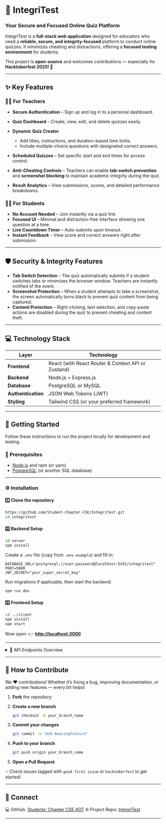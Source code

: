 # 📝 IntegriTest

### **Your Secure and Focused Online Quiz Platform**

IntegriTest is a **full-stack web application** designed for educators who need a **reliable, secure, and integrity-focused** platform to conduct online quizzes.
It minimizes cheating and distractions, offering a **focused testing environment** for students.

This project is **open-source** and welcomes contributions — especially for **Hacktoberfest 2025! 🎉**

---

## ✨ Key Features

### 👩‍🏫 For Teachers

* **Secure Authentication** – Sign up and log in to a personal dashboard.
* **Quiz Dashboard** – Create, view, edit, and delete quizzes easily.
* **Dynamic Quiz Creator**

  * Add titles, instructions, and duration-based time limits.
  * Include multiple-choice questions with designated correct answers.
* **Scheduled Quizzes** – Set specific start and end times for access control.
* **Anti-Cheating Controls** – Teachers can enable **tab-switch prevention** and **screenshot blocking** to maintain academic integrity during the quiz.
* **Result Analytics** – View submissions, scores, and detailed performance breakdowns.

### 🧑‍🎓 For Students

* **No Account Needed** – Join instantly via a quiz link.
* **Focused UI** – Minimal and distraction-free interface showing one question at a time.
* **Live Countdown Timer** – Auto-submits upon timeout.
* **Instant Feedback** – View score and correct answers right after submission.

---

## 🛡️ Security & Integrity Features

* **Tab Switch Detection** – The quiz automatically submits if a student switches tabs or minimizes the browser window. Teachers are instantly notified of the event.
* **Screenshot Protection** – When a student attempts to take a screenshot, the screen automatically turns black to prevent quiz content from being captured.
* **Content Protection** – Right-clicking, text selection, and copy-paste actions are disabled during the quiz to prevent cheating and content theft.

---

## 💻 Technology Stack

| Layer              | Technology                                         |
| ------------------ | -------------------------------------------------- |
| **Frontend**       | React (with React Router & Context API or Zustand) |
| **Backend**        | Node.js + Express.js                               |
| **Database**       | PostgreSQL or MySQL                                |
| **Authentication** | JSON Web Tokens (JWT)                              |
| **Styling**        | Tailwind CSS (or your preferred framework)         |

---

## 🚀 Getting Started

Follow these instructions to run the project locally for development and testing.

### 🧩 Prerequisites

* [Node.js](https://nodejs.org/) and npm (or yarn)
* [PostgreSQL](https://www.postgresql.org/) (or another SQL database)

---

### ⚙️ Installation

#### 1️⃣ Clone the repository

```bash
https://github.com/Student-Chapter-CSE/IntegriTest.git
cd integritest
```

#### 2️⃣ Backend Setup

```bash
cd server
npm install
```

Create a `.env` file (copy from `.env.example`) and fill in:

```env
DATABASE_URL="postgresql://user:password@localhost:5432/integritest"
PORT=5000
JWT_SECRET="your_super_secret_key"
```

Run migrations if applicable, then start the backend:

```bash
npm run dev
```

#### 3️⃣ Frontend Setup

```bash
cd ../client
npm install
npm start
```

Now open:
👉 **[http://localhost:3000](http://localhost:3000)**

---

<details>
<summary>📂 API Endpoints Overview</summary>

| Method     | Endpoint                        | Description                                 |
| ---------- | ------------------------------- | ------------------------------------------- |
| **POST**   | `/api/auth/register`            | Register a new teacher                      |
| **POST**   | `/api/auth/login`               | Log in a teacher & receive JWT              |
| **GET**    | `/api/quizzes`                  | Fetch all quizzes for the logged-in teacher |
| **POST**   | `/api/quizzes`                  | Create a new quiz                           |
| **GET**    | `/api/quizzes/:id`              | Fetch details of a single quiz              |
| **PUT**    | `/api/quizzes/:id`              | Update a quiz                               |
| **DELETE** | `/api/quizzes/:id`              | Delete a quiz                               |
| **GET**    | `/api/session/:quizUrlId`       | Fetch quiz details for a student            |
| **POST**   | `/api/submissions`              | Submit student answers & calculate score    |
| **GET**    | `/api/submissions/quiz/:quizId` | View all submissions for a quiz             |

</details>

---

## 🙌 How to Contribute

We ❤️ contributions! Whether it’s fixing a bug, improving documentation, or adding new features — every bit helps!

1. **Fork** the repository
2. **Create a new branch**

   ```bash
   git checkout -b your_branch_name
   ```
3. **Commit your changes**

   ```bash
   git commit -m "Add AmazingFeature"
   ```
4. **Push to your branch**

   ```bash
   git push origin your_branch_name
   ```
5. **Open a Pull Request**

💡 Check issues tagged with `good first issue` or `hacktoberfest` to get started!

---


## 💬 Connect

💻 GitHub: [Students' Chapter CSE AOT](https://github.com/Student-Chapter-CSE)
🌐 Project Repo: [IntegriTest](https://github.com/Student-Chapter-CSE/integritest)

---
